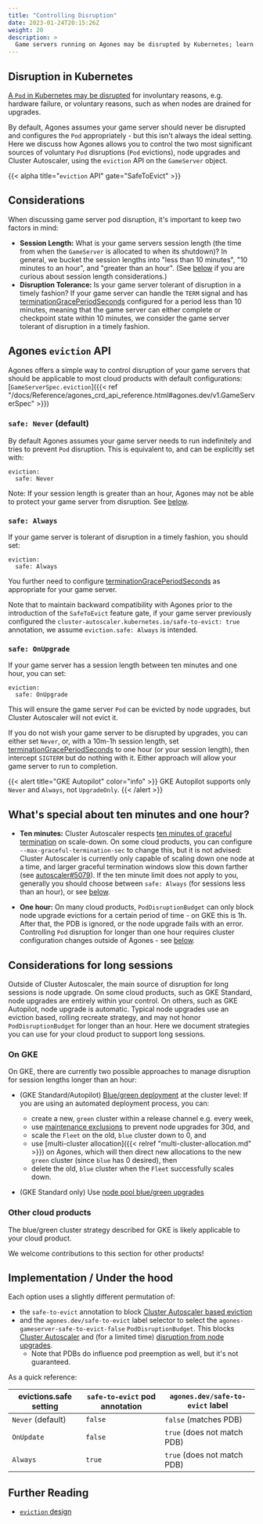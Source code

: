 ```yaml
---
title: "Controlling Disruption"
date: 2023-01-24T20:15:26Z
weight: 20
description: >
  Game servers running on Agones may be disrupted by Kubernetes; learn how to control disruption of your game servers.
---
```


## Disruption in Kubernetes

[A `Pod` in Kubernetes may be disrupted](https://kubernetes.io/docs/concepts/workloads/pods/disruptions/#voluntary-and-involuntary-disruptions) for involuntary reasons, e.g. hardware failure, or voluntary reasons, such as when nodes are drained for upgrades. 

By default, Agones assumes your game server should never be disrupted and configures the `Pod` appropriately - but this isn't always the ideal setting. Here we discuss how Agones allows you to control the two most significant sources of voluntary `Pod` disruptions (`Pod` evictions), node upgrades and Cluster Autoscaler, using the `eviction` API on the `GameServer` object. 

{{< alpha title="`eviction` API" gate="SafeToEvict" >}}

## Considerations

When discussing game server pod disruption, it's important to keep two factors in mind:

* **Session Length:** What is your game servers session length (the time from when the `GameServer` is allocated to when its shutdown)? In general, we bucket the session lengths into "less than 10 minutes", "10 minutes to an hour", and "greater than an hour". (See [below](#whats-special-about-ten-minutes-and-one-hour) if you are curious about session length considerations.)
* **Disruption Tolerance:** Is your game server tolerant of disruption in a timely fashion? If your game server can handle the `TERM` signal and has [terminationGracePeriodSeconds](https://kubernetes.io/docs/concepts/containers/container-lifecycle-hooks/#hook-handler-execution) configured for a period less than 10 minutes, meaning that the game server can either complete or checkpoint state within 10 minutes, we consider the game server tolerant of disruption in a timely fashion.

## Agones `eviction` API

Agones offers a simple way to control disruption of your game servers that should be applicable to most cloud products with default configurations: [`GameServerSpec.eviction`]({{< ref "/docs/Reference/agones_crd_api_reference.html#agones.dev/v1.GameServerSpec" >}})

### `safe: Never` (default)

By default Agones assumes your game server needs to run indefinitely and tries to prevent `Pod` disruption. This is equivalent to, and can be explicitly set with:

```
eviction:
  safe: Never
```

Note: If your session length is greater than an hour, Agones may not be able to protect your game server from disruption. See [below](#considerations-for-long-sessions).

### `safe: Always`

If your game server is tolerant of disruption in a timely fashion, you should set:

```
eviction:
  safe: Always
```

You further need to configure [terminationGracePeriodSeconds](https://kubernetes.io/docs/concepts/containers/container-lifecycle-hooks/#hook-handler-execution) as appropriate for your game server.

Note that to maintain backward compatibility with Agones prior to the introduction of the `SafeToEvict` feature gate, if your game server previously configured the `cluster-autoscaler.kubernetes.io/safe-to-evict: true` annotation, we assume `eviction.safe: Always` is intended.

### `safe: OnUpgrade`

If your game server has a session length between ten minutes and one hour, you can set:

```
eviction:
  safe: OnUpgrade
```

This will ensure the game server `Pod` can be evicted by node upgrades, but Cluster Autoscaler will not evict it.

If you do not wish your game server to be disrupted by upgrades, you can either set `Never`, or, with a 10m-1h session length, set [terminationGracePeriodSeconds](https://kubernetes.io/docs/concepts/containers/container-lifecycle-hooks/#hook-handler-execution) to one hour (or your session length), then intercept `SIGTERM` but do nothing with it. Either approach will allow your game server to run to completion.

{{< alert title="GKE Autopilot" color="info" >}}
GKE Autopilot supports only `Never` and `Always`, not `UpgradeOnly`.
{{< /alert >}}

## What's special about ten minutes and one hour?

* **Ten minutes:** Cluster Autoscaler respects [ten minutes of graceful termination](https://github.com/kubernetes/autoscaler/blob/master/cluster-autoscaler/FAQ.md#does-ca-respect-gracefultermination-in-scale-down) on scale-down. On some cloud products, you can configure `--max-graceful-termination-sec` to change this, but it is not advised: Cluster Autoscaler is currently only capable of scaling down one node at a time, and larger graceful termination windows slow this down farther (see [autoscaler#5079](https://github.com/kubernetes/autoscaler/issues/5079)). If the ten minute limit does not apply to you, generally you should choose between `safe: Always` (for sessions less than an hour), or see [below](#considerations-for-long-sessions).

* **One hour:** On many cloud products, `PodDisruptionBudget` can only block node upgrade evictions for a certain period of time - on GKE this is 1h. After that, the PDB is ignored, or the node upgrade fails with an error. Controlling `Pod` disruption for longer than one hour requires cluster configuration changes outside of Agones - see [below](#considerations-for-long-sessions).

## Considerations for long sessions

Outside of Cluster Autoscaler, the main source of disruption for long sessions is node upgrade. On some cloud products, such as GKE Standard, node upgrades are entirely within your control. On others, such as GKE Autopilot, node upgrade is automatic. Typical node upgrades use an eviction based, rolling recreate strategy, and may not honor `PodDisruptionBudget` for longer than an hour. Here we document strategies you can use for your cloud product to support long sessions.

### On GKE

On GKE, there are currently two possible approaches to manage disruption for session lengths longer than an hour:

* (GKE Standard/Autopilot) [Blue/green deployment](https://martinfowler.com/bliki/BlueGreenDeployment.html) at the cluster level: If you are using an automated deployment process, you can:
  * create a new, `green` cluster within a release channel e.g. every week,
  * use [maintenance exclusions](https://cloud.google.com/kubernetes-engine/docs/concepts/maintenance-windows-and-exclusions#exclusions) to prevent node upgrades for 30d, and
  * scale the `Fleet` on the old, `blue` cluster down to 0, and
  * use [multi-cluster allocation]({{< relref "multi-cluster-allocation.md" >}}) on Agones, which will then direct new allocations to the new `green` cluster (since `blue` has 0 desired), then
  * delete the old, `blue` cluster when the `Fleet` successfully scales down.

* (GKE Standard only) Use [node pool blue/green upgrades](https://cloud.google.com/kubernetes-engine/docs/concepts/node-pool-upgrade-strategies#blue-green-upgrade-strategy)

### Other cloud products

The blue/green cluster strategy described for GKE is likely applicable to your cloud product.

We welcome contributions to this section for other products!

## Implementation / Under the hood

Each option uses a slightly different permutation of:
* the `safe-to-evict` annotation to block [Cluster Autoscaler based eviction](https://github.com/kubernetes/autoscaler/blob/master/cluster-autoscaler/FAQ.md#what-types-of-pods-can-prevent-ca-from-removing-a-node)
* and the `agones.dev/safe-to-evict` label selector to select the `agones-gameserver-safe-to-evict-false` `PodDisruptionBudget`. This blocks [Cluster Autoscaler](https://github.com/kubernetes/autoscaler/blob/master/cluster-autoscaler/FAQ.md#what-types-of-pods-can-prevent-ca-from-removing-a-node) and (for a limited time) [disruption from node upgrades](https://kubernetes.io/docs/concepts/workloads/pods/disruptions/#pod-disruption-budgets).
  * Note that PDBs do influence pod preemption as well, but it's not guaranteed.

As a quick reference:

| evictions.safe setting  |  `safe-to-evict` pod annotation |  `agones.dev/safe-to-evict` label |
|-------------------------|---------------------------------|-----------------------------------|
| `Never` (default)       | `false`                         | `false` (matches PDB)             |
| `OnUpdate`              | `false`                         | `true` (does not match PDB)       |
| `Always`                | `true`                          | `true` (does not match PDB)       |

## Further Reading

* [`eviction` design](https://github.com/googleforgames/agones/issues/2794)